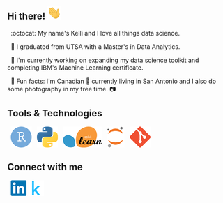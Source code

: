 ## Hi there! <img src="https://github.com/kellibelcher/kellibelcher/blob/main/images/wave.gif" width="32px">

&nbsp; :octocat: My name's Kelli and I love all things data science.

&nbsp; 🚀 I graduated from UTSA with a Master's in Data Analytics. 

&nbsp; 🌱 I'm currently working on expanding my data science toolkit and completing IBM's Machine Learning certificate.

&nbsp; 🌈 Fun facts: I'm Canadian 🍁 currently living in San Antonio and I also do some photography in my free time. 📷

## Tools & Technologies
&nbsp; [![R][5]][6] &nbsp; [![python][7]][8] &nbsp; [![scikit][9]][10] &nbsp; [![jupyter][11]][12] &nbsp; [![git][13]][14]

## Connect with me
&nbsp; [![LinkedIn][1]][2] [![Kaggle][3]][4]
<!-- icons -->
[1]: https://github.com/kellibelcher/kellibelcher/blob/main/images/linkedin36.png (LinkedIn)
[2]: https://www.linkedin.com/in/kelli-belcher/ 
[3]: https://github.com/kellibelcher/kellibelcher/blob/main/images/kaggle36.png (Kaggle)
[4]: https://www.kaggle.com/kellibelcher/code
[5]: https://github.com/kellibelcher/kellibelcher/blob/main/images/rstudio48.png (R)
[6]: https://rpubs.com/kellibelcher
[7]: https://github.com/kellibelcher/kellibelcher/blob/main/images/python48.png (Python) 
[8]: https://www.python.org/
[9]: https://github.com/kellibelcher/kellibelcher/blob/main/images/sklearn48.png (sklearn)
[10]: https://scikit-learn.org/stable/
[11]: https://github.com/kellibelcher/kellibelcher/blob/main/images/jupyter48.png (JupyterLab)
[12]: https://jupyter.org/
[13]: https://github.com/kellibelcher/kellibelcher/blob/main/images/git48.png (Git)
[14]: https://git-scm.com/
